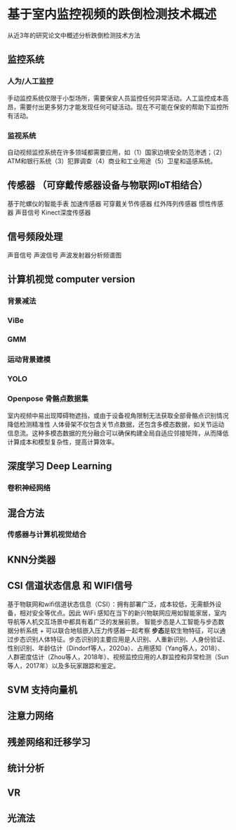 # 基于室内监控视频的跌倒检测技术概述
从近3年的研究论文中概述分析跌倒检测技术方法
## 监控系统
### 人为/人工监控
手动监控系统仅限于小型场所，需要保安人员监控任何异常活动。人工监控成本高昂，需要付出更多努力才能发现任何可疑活动。现在不可能在保安的帮助下监控所有活动。
### 监视系统
自动视频监控系统在许多领域都需要应用，如（1）国家边境安全防范渗透；（2） ATM和银行系统（3）犯罪调查（4）商业和工业用途（5）卫星和遥感系统。
## 传感器 （可穿戴传感器设备与物联网IoT相结合）
基于陀螺仪的智能手表
加速传感器
可穿戴关节传感器
红外阵列传感器
惯性传感器
声音信号
Kinect深度传感器
## 信号频段处理
声音信号
声波信号 声波发射器分析频谱图
## 计算机视觉 computer version
### 背景减法

### ViBe

### GMM

### 运动背景建模

### YOLO

### Openpose 骨骼点数据集
室内视频中易出现障碍物遮挡，或由于设备视角限制无法获取全部骨骼点识别情况降低检测精准性
人体骨架不仅包含关节点数据，还包含多模态数据，如关节运动信息流。这种多模态数据的充分融合可以确保构建全局自适应邻接矩阵，从而降低计算成本和模型复杂性，提高计算效率。
## 深度学习 Deep Learning
### 卷积神经网络

## 混合方法
### 传感器与计算机视觉结合

## KNN分类器



## CSI 信道状态信息 和 WIFI信号
基于物联网和wifi信道状态信息（CSI）：拥有部署广泛，成本较低，无需额外设备，相对安全等优点。因此 WiFi 感知在当下的新兴物联网应用如智能家居，室内导航等人机交互场景中都具有着广泛的发展前景。
智能步态是人工智能与步态数据分析系统 + 可以联合地毯嵌入压力传感器一起考察
**步态**是软生物特征，可以通过步态识别人体特征。步态识别的主要应用是人识别、人重新识别、人身份验证、性别识别、年龄估计（Dindorf等人，2020a）、占用感知（Yang等人，2018）、人群密度估计（Zhou等人，2018年）、视频监控应用的人群监控和异常检测（Sun等人，2017年）以及多玩家跟踪和鉴定。
## SVM 支持向量机

## 注意力网络

## 残差网络和迁移学习



## 统计分析

## VR



## 光流法